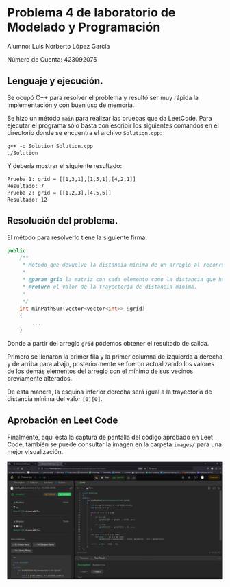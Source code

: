 # Problema 4 de laboratorio de Modelado y Programación

Alumno: Luis Norberto López García

Número de Cuenta: 423092075

## Lenguaje y ejecución.
Se ocupó C++ para resolver el problema y resultó ser muy rápida la implementación y con buen uso de memoria.

Se hizo un método `main` para realizar las pruebas que da LeetCode. 
Para ejecutar el programa sólo basta con escribir los siguientes comandos en el directorio donde se encuentra el archivo `Solution.cpp`:

```
g++ -o Solution Solution.cpp 
./Solution 
```

Y debería mostrar el siguiente resultado:

```
Prueba 1: grid = [[1,3,1],[1,5,1],[4,2,1]]
Resultado: 7
Prueba 2: grid = [[1,2,3],[4,5,6]]
Resultado: 12
```

## Resolución del problema.

El método para resolverlo tiene la siguiente firma:
```c++
public: 
    /**
     * Método que devuelve la distancia mínima de un arreglo al recorrerlo de la esquina superior izquierda hasta la esquina inferior derecha.
     *
     * @param grid la matriz con cada elemento como la distancia que hay entre el anterior superior o izquierdo.
     * @return el valor de la trayectoría de distancia mínima.
     *
     */
    int minPathSum(vector<vector<int>> &grid)
    { 
        ...
    }
```
Donde a partir del arreglo `grid` podemos obtener el resultado de salida.

Primero se llenaron la primer fila y la primer columna de izquierda a derecha y de arriba para abajo, posteriormente se fueron actualizando los valores de los demás elementos del arreglo con el mínimo de sus vecinos previamente alterados.

De esta manera, la esquina inferior derecha será igual a la trayectoría de distancia mínima del valor `[0][0]`.

## Aprobación en Leet Code
Finalmente, aquí está la captura de pantalla del código aprobado en Leet Code, también se puede consultar la imagen en la carpeta `images/` para una mejor visualización.

![Aprobación del código en Leet Code](images/minPathSum.png)